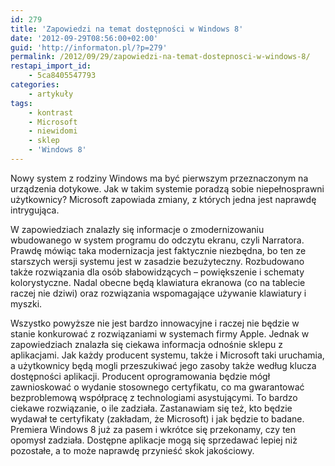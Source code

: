 ```yaml
---
id: 279
title: 'Zapowiedzi na temat dostępności w Windows 8'
date: '2012-09-29T08:56:00+02:00'
guid: 'http://informaton.pl/?p=279'
permalink: /2012/09/29/zapowiedzi-na-temat-dostepnosci-w-windows-8/
restapi_import_id:
    - 5ca8405547793
categories:
    - artykuły
tags:
    - kontrast
    - Microsoft
    - niewidomi
    - sklep
    - 'Windows 8'
---
```


Nowy system z rodziny Windows ma być pierwszym przeznaczonym na urządzenia dotykowe. Jak w takim systemie poradzą sobie niepełnosprawni użytkownicy? Microsoft zapowiada zmiany, z których jedna jest naprawdę intrygująca.

W zapowiedziach znalazły się informacje o zmodernizowaniu wbudowanego w system programu do odczytu ekranu, czyli Narratora. Prawdę mówiąc taka modernizacja jest faktycznie niezbędna, bo ten ze starszych wersji systemu jest w zasadzie bezużyteczny. Rozbudowano także rozwiązania dla osób słabowidzących – powiększenie i schematy kolorystyczne. Nadal obecne będą klawiatura ekranowa (co na tablecie raczej nie dziwi) oraz rozwiązania wspomagające używanie klawiatury i myszki.

Wszystko powyższe nie jest bardzo innowacyjne i raczej nie będzie w stanie konkurować z rozwiązaniami w systemach firmy Apple. Jednak w zapowiedziach znalazła się ciekawa informacja odnośnie sklepu z aplikacjami. Jak każdy producent systemu, także i Microsoft taki uruchamia, a użytkownicy będą mogli przeszukiwać jego zasoby także według klucza dostępności aplikacji. Producent oprogramowania będzie mógł zawnioskować o wydanie stosownego certyfikatu, co ma gwarantować bezproblemową współpracę z technologiami asystującymi. To bardzo ciekawe rozwiązanie, o ile zadziała. Zastanawiam się też, kto będzie wydawał te certyfikaty (zakładam, że Microsoft) i jak będzie to badane. Premiera Windows 8 już za pasem i wkrótce się przekonamy, czy ten opomysł zadziała. Dostępne aplikacje mogą się sprzedawać lepiej niż pozostałe, a to może naprawdę przynieść skok jakościowy.
